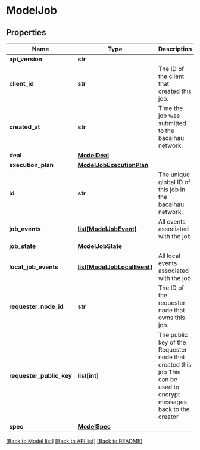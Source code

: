 # ModelJob

## Properties
Name | Type | Description | Notes
------------ | ------------- | ------------- | -------------
**api_version** | **str** |  | [optional] 
**client_id** | **str** | The ID of the client that created this job. | [optional] 
**created_at** | **str** | Time the job was submitted to the bacalhau network. | [optional] 
**deal** | [**ModelDeal**](ModelDeal.md) |  | [optional] 
**execution_plan** | [**ModelJobExecutionPlan**](ModelJobExecutionPlan.md) |  | [optional] 
**id** | **str** | The unique global ID of this job in the bacalhau network. | [optional] 
**job_events** | [**list[ModelJobEvent]**](ModelJobEvent.md) | All events associated with the job | [optional] 
**job_state** | [**ModelJobState**](ModelJobState.md) |  | [optional] 
**local_job_events** | [**list[ModelJobLocalEvent]**](ModelJobLocalEvent.md) | All local events associated with the job | [optional] 
**requester_node_id** | **str** | The ID of the requester node that owns this job. | [optional] 
**requester_public_key** | **list[int]** | The public key of the Requester node that created this job This can be used to encrypt messages back to the creator | [optional] 
**spec** | [**ModelSpec**](ModelSpec.md) |  | [optional] 

[[Back to Model list]](../README.md#documentation-for-models) [[Back to API list]](../README.md#documentation-for-api-endpoints) [[Back to README]](../README.md)

